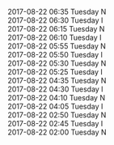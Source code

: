 2017-08-22 06:35 Tuesday  N  
2017-08-22 06:30 Tuesday  I  
2017-08-22 06:15 Tuesday  N  
2017-08-22 06:10 Tuesday  I  
2017-08-22 05:55 Tuesday  N  
2017-08-22 05:50 Tuesday  I  
2017-08-22 05:30 Tuesday  N  
2017-08-22 05:25 Tuesday  I  
2017-08-22 04:35 Tuesday  N  
2017-08-22 04:30 Tuesday  I  
2017-08-22 04:10 Tuesday  N  
2017-08-22 04:05 Tuesday  I  
2017-08-22 02:50 Tuesday  N  
2017-08-22 02:45 Tuesday  I  
2017-08-22 02:00 Tuesday  N  
